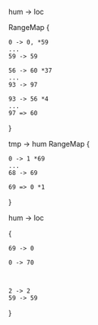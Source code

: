 hum -> loc

RangeMap {

    0 -> 0, *59
    ...
    59 -> 59

    56 -> 60 *37
    ...
    93 -> 97

    93 -> 56 *4
    ...
    97 => 60
}


tmp -> hum
RangeMap {


    0 -> 1 *69
    ...
    68 -> 69

    69 => 0 *1



}

hum -> loc

{

    69 -> 0

    0 -> 70



    2 -> 2
    59 -> 59






}





